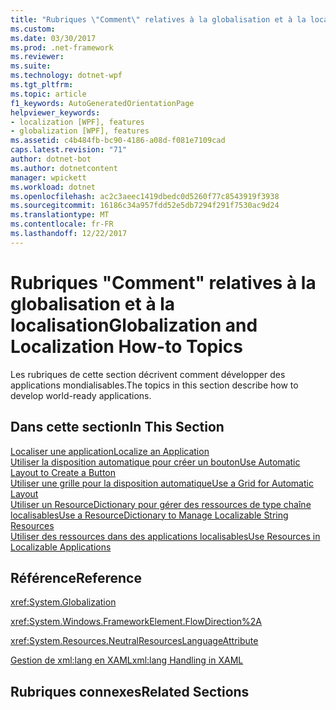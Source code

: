 ```yaml
---
title: "Rubriques \"Comment\" relatives à la globalisation et à la localisation"
ms.custom: 
ms.date: 03/30/2017
ms.prod: .net-framework
ms.reviewer: 
ms.suite: 
ms.technology: dotnet-wpf
ms.tgt_pltfrm: 
ms.topic: article
f1_keywords: AutoGeneratedOrientationPage
helpviewer_keywords:
- localization [WPF], features
- globalization [WPF], features
ms.assetid: c4b484fb-bc90-4186-a08d-f081e7109cad
caps.latest.revision: "71"
author: dotnet-bot
ms.author: dotnetcontent
manager: wpickett
ms.workload: dotnet
ms.openlocfilehash: ac2c3aeec1419dbedc0d5260f77c8543919f3938
ms.sourcegitcommit: 16186c34a957fdd52e5db7294f291f7530ac9d24
ms.translationtype: MT
ms.contentlocale: fr-FR
ms.lasthandoff: 12/22/2017
---
```

# <a name="globalization-and-localization-how-to-topics"></a><span data-ttu-id="e9ddc-102">Rubriques "Comment" relatives à la globalisation et à la localisation</span><span class="sxs-lookup"><span data-stu-id="e9ddc-102">Globalization and Localization How-to Topics</span></span>
<span data-ttu-id="e9ddc-103">Les rubriques de cette section décrivent comment développer des applications mondialisables.</span><span class="sxs-lookup"><span data-stu-id="e9ddc-103">The topics in this section describe how to develop world-ready applications.</span></span>  
  
## <a name="in-this-section"></a><span data-ttu-id="e9ddc-104">Dans cette section</span><span class="sxs-lookup"><span data-stu-id="e9ddc-104">In This Section</span></span>  
 [<span data-ttu-id="e9ddc-105">Localiser une application</span><span class="sxs-lookup"><span data-stu-id="e9ddc-105">Localize an Application</span></span>](../../../../docs/framework/wpf/advanced/how-to-localize-an-application.md)  
 [<span data-ttu-id="e9ddc-106">Utiliser la disposition automatique pour créer un bouton</span><span class="sxs-lookup"><span data-stu-id="e9ddc-106">Use Automatic Layout to Create a Button</span></span>](../../../../docs/framework/wpf/advanced/how-to-use-automatic-layout-to-create-a-button.md)  
 [<span data-ttu-id="e9ddc-107">Utiliser une grille pour la disposition automatique</span><span class="sxs-lookup"><span data-stu-id="e9ddc-107">Use a Grid for Automatic Layout</span></span>](../../../../docs/framework/wpf/advanced/how-to-use-a-grid-for-automatic-layout.md)  
 [<span data-ttu-id="e9ddc-108">Utiliser un ResourceDictionary pour gérer des ressources de type chaîne localisables</span><span class="sxs-lookup"><span data-stu-id="e9ddc-108">Use a ResourceDictionary to Manage Localizable String Resources</span></span>](../../../../docs/framework/wpf/advanced/how-to-use-a-resourcedictionary-to-manage-localizable-string-resources.md)  
 [<span data-ttu-id="e9ddc-109">Utiliser des ressources dans des applications localisables</span><span class="sxs-lookup"><span data-stu-id="e9ddc-109">Use Resources in Localizable Applications</span></span>](../../../../docs/framework/wpf/advanced/how-to-use-resources-in-localizable-applications.md)  
  
## <a name="reference"></a><span data-ttu-id="e9ddc-110">Référence</span><span class="sxs-lookup"><span data-stu-id="e9ddc-110">Reference</span></span>  
 <xref:System.Globalization>  
  
 <xref:System.Windows.FrameworkElement.FlowDirection%2A>  
  
 <xref:System.Resources.NeutralResourcesLanguageAttribute>  
  
 [<span data-ttu-id="e9ddc-111">Gestion de xml:lang en XAML</span><span class="sxs-lookup"><span data-stu-id="e9ddc-111">xml:lang Handling in XAML</span></span>](../../../../docs/framework/xaml-services/xml-lang-handling-in-xaml.md)  
  
## <a name="related-sections"></a><span data-ttu-id="e9ddc-112">Rubriques connexes</span><span class="sxs-lookup"><span data-stu-id="e9ddc-112">Related Sections</span></span>
